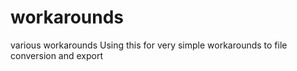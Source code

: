# workarounds
various workarounds
Using this for very simple workarounds to file conversion and export
